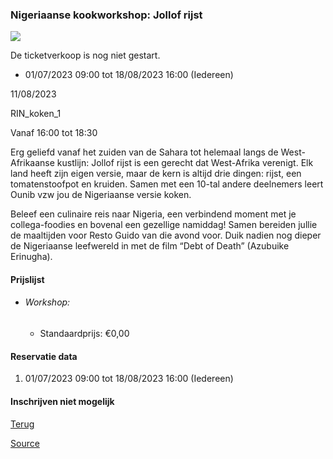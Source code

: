 ### Nigeriaanse kookworkshop: Jollof rijst

![](https://s3-eu-west-1.amazonaws.com/os-kwdo/prod/vgc/images/activity/649ab4d37e843_pixzolo-photography-Jollof.jpg)

De ticketverkoop is nog niet gestart.

* 01/07/2023 09:00 tot 18/08/2023 16:00 (Iedereen)

11/08/2023

RIN\_koken\_1

Vanaf 16:00 tot 18:30

Erg geliefd vanaf het zuiden van de Sahara tot helemaal langs de West-Afrikaanse kustlijn: Jollof rijst is een gerecht dat West-Afrika verenigt. Elk land heeft zijn eigen versie, maar de kern is altijd drie dingen: rijst, een tomatenstoofpot en kruiden. Samen met een 10-tal andere deelnemers leert Ounib vzw jou de Nigeriaanse versie koken.  
  
Beleef een culinaire reis naar Nigeria, een verbindend moment met je collega-foodies en bovenal een gezellige namiddag! Samen bereiden jullie de maaltijden voor Resto Guido van die avond voor. Duik nadien nog dieper de Nigeriaanse leefwereld in met de film “Debt of Death” (Azubuike Erinugha).  
  
  

#### Prijslijst

* ###### Workshop:
    
    * Standaardprijs: €0,00

  

#### Reservatie data

1.  01/07/2023 09:00 tot 18/08/2023 16:00 (Iedereen)

#### Inschrijven niet mogelijk

[Terug](/activity/index)

[Source](https://tickets.vgc.be/ticketingActivity/subscribe/RIN_koken_1)